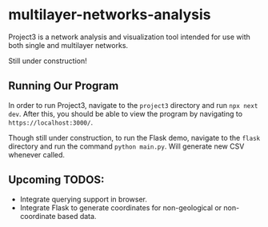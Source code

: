 # multilayer-networks-analysis

Project3 is a network analysis and visualization tool intended for use with both single and multilayer networks.

Still under construction!

## Running Our Program

In order to run Project3, navigate to the ```project3``` directory and run ```npx next dev```. After this, you should be able to view the program by navigating to ```https://localhost:3000/```.

Though still under construction, to run the Flask demo, navigate to the ```flask``` directory and run the command ```python main.py```. Will generate new CSV whenever called.

## Upcoming TODOS:

* Integrate querying support in browser.
* Integrate Flask to generate coordinates for non-geological or non-coordinate based data.